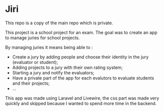 # Jiri

This repo is a copy of the main repo which is private.

This project is a school project for an exam. The goal was to create an app to manage juries for school projects.

By managing juries it means being able to :

- Create a jury by adding people and choose their identity in the jury (evaluator or student);
- Adding projects to a jury with their own rating system;
- Starting a jury and notify the evaluators;
- Have a private part of the app for each evalutors to evaluate students and their projects;
- ...

This app was made using Laravel and Livewire, the css part was made very quickly and skipped because I wanted to spend more time in the backend.
